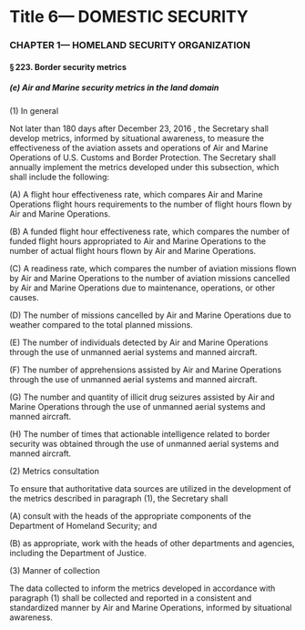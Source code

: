 
# Title 6— DOMESTIC SECURITY
### CHAPTER 1— HOMELAND SECURITY ORGANIZATION
#### § 223. Border security metrics
##### (e) Air and Marine security metrics in the land domain

(1) In general

Not later than 180 days after December 23, 2016 , the Secretary shall develop metrics, informed by situational awareness, to measure the effectiveness of the aviation assets and operations of Air and Marine Operations of U.S. Customs and Border Protection. The Secretary shall annually implement the metrics developed under this subsection, which shall include the following:

(A) A flight hour effectiveness rate, which compares Air and Marine Operations flight hours requirements to the number of flight hours flown by Air and Marine Operations.

(B) A funded flight hour effectiveness rate, which compares the number of funded flight hours appropriated to Air and Marine Operations to the number of actual flight hours flown by Air and Marine Operations.

(C) A readiness rate, which compares the number of aviation missions flown by Air and Marine Operations to the number of aviation missions cancelled by Air and Marine Operations due to maintenance, operations, or other causes.

(D) The number of missions cancelled by Air and Marine Operations due to weather compared to the total planned missions.

(E) The number of individuals detected by Air and Marine Operations through the use of unmanned aerial systems and manned aircraft.

(F) The number of apprehensions assisted by Air and Marine Operations through the use of unmanned aerial systems and manned aircraft.

(G) The number and quantity of illicit drug seizures assisted by Air and Marine Operations through the use of unmanned aerial systems and manned aircraft.

(H) The number of times that actionable intelligence related to border security was obtained through the use of unmanned aerial systems and manned aircraft.

(2) Metrics consultation

To ensure that authoritative data sources are utilized in the development of the metrics described in paragraph (1), the Secretary shall

(A) consult with the heads of the appropriate components of the Department of Homeland Security; and

(B) as appropriate, work with the heads of other departments and agencies, including the Department of Justice.

(3) Manner of collection

The data collected to inform the metrics developed in accordance with paragraph (1) shall be collected and reported in a consistent and standardized manner by Air and Marine Operations, informed by situational awareness.
